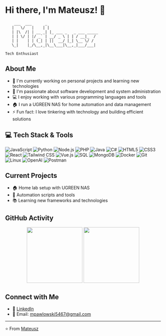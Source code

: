 # Hi there, I'm Mateusz! 👋

```
    ___  ___      _                       
   |   \/   |    | |                      
   | |\  /| | __ _| |_ ___ _   _ ___ _____ 
   | | \/ | |/ _` | __/ _ \ | | / __|_  /  
   | |    | | (_| | ||  __/ |_| \__ \/ /   
   \_|    |_/\__,_|\__\___|\__,_|___/___|  
                                          
Tech Enthusiast
```

## About Me
- 🔭 I'm currently working on personal projects and learning new technologies
- 🌱 I'm passionate about software development and system administration
- 💻 I enjoy working with various programming languages and tools
- 🏠 I run a UGREEN NAS for home automation and data management
- ⚡ Fun fact: I love tinkering with technology and building efficient solutions

## 💻 Tech Stack & Tools




![JavaScript](https://img.shields.io/badge/-JavaScript-F7DF1E?style=flat-square&logo=JavaScript&logoColor=black)
![Python](https://img.shields.io/badge/-Python-3776AB?style=flat-square&logo=Python&logoColor=white)
![Node.js](https://img.shields.io/badge/-Node.js-339933?style=flat-square&logo=Node.js&logoColor=white)
![PHP](https://img.shields.io/badge/-PHP-777BB4?style=flat-square&logo=PHP&logoColor=white)
![Java](https://img.shields.io/badge/-Java-007396?style=flat-square&logo=Java&logoColor=white)
![C#](https://img.shields.io/badge/-C%23-239120?style=flat-square&logo=C-Sharp&logoColor=white)
![HTML5](https://img.shields.io/badge/-HTML5-E34F26?style=flat-square&logo=HTML5&logoColor=white)
![CSS3](https://img.shields.io/badge/-CSS3-1572B6?style=flat-square&logo=CSS3&logoColor=white)
![React](https://img.shields.io/badge/-React-61DAFB?style=flat-square&logo=React&logoColor=black)
![Tailwind CSS](https://img.shields.io/badge/-Tailwind%20CSS-38B2AC?style=flat-square&logo=Tailwind-CSS&logoColor=white)
![Vue.js](https://img.shields.io/badge/-Vue.js-4FC08D?style=flat-square&logo=Vue.js&logoColor=white)
![SQL](https://img.shields.io/badge/-SQL-4479A1?style=flat-square&logo=MySQL&logoColor=white)
![MongoDB](https://img.shields.io/badge/-MongoDB-47A248?style=flat-square&logo=MongoDB&logoColor=white)
![Docker](https://img.shields.io/badge/-Docker-2496ED?style=flat-square&logo=Docker&logoColor=white)
![Git](https://img.shields.io/badge/-Git-F05032?style=flat-square&logo=Git&logoColor=white)
![Linux](https://img.shields.io/badge/-Linux-FCC624?style=flat-square&logo=Linux&logoColor=black)
![OpenAI](https://img.shields.io/badge/-OpenAI-412991?style=flat-square&logo=OpenAI&logoColor=white)
![Postman](https://img.shields.io/badge/-Postman-FF6C37?style=flat-square&logo=Postman&logoColor=white)

## Current Projects
- 🏠 Home lab setup with UGREEN NAS
- 🔧 Automation scripts and tools
- 📚 Learning new frameworks and technologies

## GitHub Activity

<!-- GitHub Stats with more detailed info -->
<div align="center">
  <img height="180em" src="https://github-readme-stats.vercel.app/api?username=Mpawlowski5467&show_icons=true&theme=tokyonight&include_all_commits=true&count_private=true"/>
  <img height="180em" src="https://github-readme-stats.vercel.app/api/top-langs/?username=Mpawlowski5467&layout=compact&theme=tokyonight"/>
</div>

## Connect with Me
- 💼 [LinkedIn](https://www.linkedin.com/in/mateusz-pawlowski-823849302/)
- 📧 Email: mpawlowski5467@gmail.com

---
⭐️ From [Mateusz](https://github.com/Mpawlowski5467)
